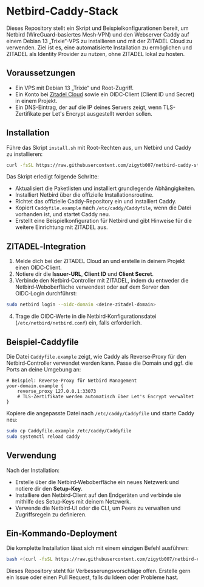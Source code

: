 # Netbird‑Caddy‑Stack  

Dieses Repository stellt ein Skript und Beispielkonfigurationen bereit, um Netbird (WireGuard-basiertes Mesh‑VPN) und den Webserver Caddy auf einem Debian 13 „Trixie“-VPS zu installieren und mit der ZITADEL Cloud zu verwenden. Ziel ist es, eine automatisierte Installation zu ermöglichen und ZITADEL als Identity Provider zu nutzen, ohne ZITADEL lokal zu hosten.  

## Voraussetzungen  
- Ein VPS mit Debian 13 „Trixie“ und Root-Zugriff.  
- Ein Konto bei [Zitadel Cloud](https://zitadel.com) sowie ein OIDC‑Client (Client ID und Secret) in einem Projekt.  
- Ein DNS-Eintrag, der auf die IP deines Servers zeigt, wenn TLS-Zertifikate per Let's Encrypt ausgestellt werden sollen.  

## Installation  
Führe das Skript `install.sh` mit Root-Rechten aus, um Netbird und Caddy zu installieren:  

```bash  
curl -fsSL https://raw.githubusercontent.com/zigytb007/netbird-caddy-stack/main/install.sh | sudo bash  
```  

Das Skript erledigt folgende Schritte:  
- Aktualisiert die Paketlisten und installiert grundlegende Abhängigkeiten.  
- Installiert Netbird über die offizielle Installationsroutine.  
- Richtet das offizielle Caddy-Repository ein und installiert Caddy.  
- Kopiert `Caddyfile.example` nach `/etc/caddy/Caddyfile`, wenn die Datei vorhanden ist, und startet Caddy neu.  
- Erstellt eine Beispielkonfiguration für Netbird und gibt Hinweise für die weitere Einrichtung mit ZITADEL aus.  

## ZITADEL‑Integration  
1. Melde dich bei der ZITADEL Cloud an und erstelle in deinem Projekt einen OIDC‑Client.  
2. Notiere dir die **Issuer‑URL**, **Client ID** und **Client Secret**.  
3. Verbinde den Netbird‑Controller mit ZITADEL, indem du entweder die Netbird‑Weboberfläche verwendest oder auf dem Server den OIDC‑Login durchführst:  

```bash  
sudo netbird login --oidc-domain <deine-zitadel-domain>  
```  

4. Trage die OIDC‑Werte in die Netbird‑Konfigurationsdatei (`/etc/netbird/netbird.conf`) ein, falls erforderlich.  

## Beispiel‑Caddyfile  
Die Datei `Caddyfile.example` zeigt, wie Caddy als Reverse‑Proxy für den Netbird‑Controller verwendet werden kann. Passe die Domain und ggf. die Ports an deine Umgebung an:  

```
# Beispiel: Reverse‑Proxy für Netbird Management
your-domain.example {
    reverse_proxy 127.0.0.1:33073
    # TLS-Zertifikate werden automatisch über Let's Encrypt verwaltet
}
```  

Kopiere die angepasste Datei nach `/etc/caddy/Caddyfile` und starte Caddy neu:  

```bash  
sudo cp Caddyfile.example /etc/caddy/Caddyfile  
sudo systemctl reload caddy  
```  

## Verwendung  
Nach der Installation:  
- Erstelle über die Netbird‑Weboberfläche ein neues Netzwerk und notiere dir den **Setup‑Key**.  
- Installiere den Netbird‑Client auf den Endgeräten und verbinde sie mithilfe des Setup‑Keys mit deinem Netzwerk.  
- Verwende die Netbird‑UI oder die CLI, um Peers zu verwalten und Zugriffsregeln zu definieren.  

## Ein‑Kommando‑Deployment  
Die komplette Installation lässt sich mit einem einzigen Befehl ausführen:  

```bash  
bash <(curl -fsSL https://raw.githubusercontent.com/zigytb007/netbird-caddy-stack/main/install.sh)  
```  

Dieses Repository steht für Verbesserungsvorschläge offen. Erstelle gern ein Issue oder einen Pull Request, falls du Ideen oder Probleme hast.
